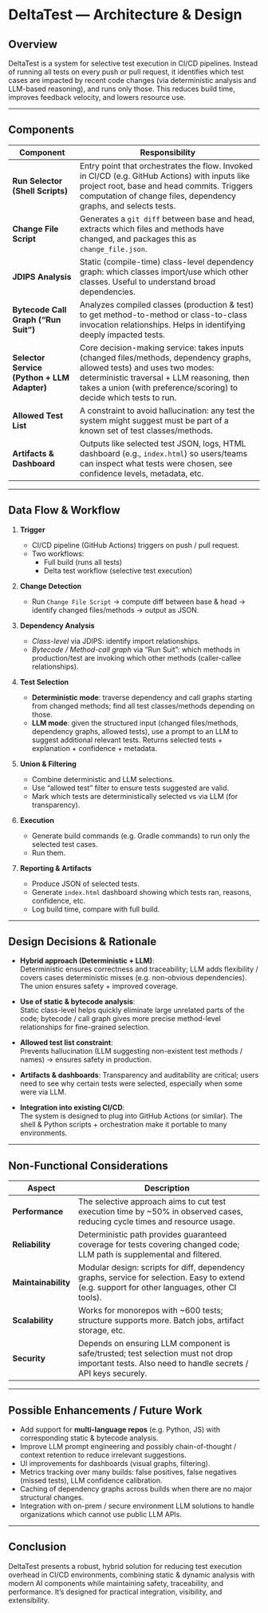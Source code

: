 
# DeltaTest — Architecture & Design

## Overview
DeltaTest is a system for selective test execution in CI/CD pipelines. Instead of running all tests on every push or pull request, it identifies which test cases are impacted by recent code changes (via deterministic analysis and LLM-based reasoning), and runs only those. This reduces build time, improves feedback velocity, and lowers resource use.

---

## Components

| Component | Responsibility |
|-----------|-----------------|
| **Run Selector (Shell Scripts)** | Entry point that orchestrates the flow. Invoked in CI/CD (e.g. GitHub Actions) with inputs like project root, base and head commits. Triggers computation of change files, dependency graphs, and selects tests. |
| **Change File Script** | Generates a `git diff` between base and head, extracts which files and methods have changed, and packages this as `change_file.json`. |
| **JDIPS Analysis** | Static (compile-time) class-level dependency graph: which classes import/use which other classes. Useful to understand broad dependencies. |
| **Bytecode Call Graph (“Run Suit”)** | Analyzes compiled classes (production & test) to get method-to-method or class-to-class invocation relationships. Helps in identifying deeply impacted tests. |
| **Selector Service (Python + LLM Adapter)** | Core decision-making service: takes inputs (changed files/methods, dependency graphs, allowed tests) and uses two modes: deterministic traversal + LLM reasoning, then takes a union (with preference/scoring) to decide which tests to run. |
| **Allowed Test List** | A constraint to avoid hallucination: any test the system might suggest must be part of a known set of test classes/methods. |
| **Artifacts & Dashboard** | Outputs like selected test JSON, logs, HTML dashboard (e.g., `index.html`) so users/teams can inspect what tests were chosen, see confidence levels, metadata, etc. |

---

## Data Flow & Workflow

1. **Trigger**  
   - CI/CD pipeline (GitHub Actions) triggers on push / pull request.  
   - Two workflows:  
     - Full build (runs all tests)  
     - Delta test workflow (selective test execution)

2. **Change Detection**  
   - Run `Change File Script` → compute diff between base & head → identify changed files/methods → output as JSON.

3. **Dependency Analysis**  
   - *Class-level* via JDIPS: identify import relationships.  
   - *Bytecode / Method-call graph* via “Run Suit”: which methods in production/test are invoking which other methods (caller-callee relationships).

4. **Test Selection**  
   - **Deterministic mode**: traverse dependency and call graphs starting from changed methods; find all test classes/methods depending on those.  
   - **LLM mode**: given the structured input (changed files/methods, dependency graphs, allowed tests), use a prompt to an LLM to suggest additional relevant tests. Returns selected tests + explanation + confidence + metadata.  

5. **Union & Filtering**  
   - Combine deterministic and LLM selections.  
   - Use “allowed test” filter to ensure tests suggested are valid.  
   - Mark which tests are deterministically selected vs via LLM (for transparency).

6. **Execution**  
   - Generate build commands (e.g. Gradle commands) to run only the selected test cases.  
   - Run them.

7. **Reporting & Artifacts**  
   - Produce JSON of selected tests.  
   - Generate `index.html` dashboard showing which tests ran, reasons, confidence, etc.  
   - Log build time, compare with full build.

---

## Design Decisions & Rationale

- **Hybrid approach (Deterministic + LLM)**:  
  Deterministic ensures correctness and traceability; LLM adds flexibility / covers cases deterministic misses (e.g. non-obvious dependencies). The union ensures safety + improved coverage.

- **Use of static & bytecode analysis**:  
  Static class-level helps quickly eliminate large unrelated parts of the code; bytecode / call graph gives more precise method-level relationships for fine-grained selection.

- **Allowed test list constraint**:  
  Prevents hallucination (LLM suggesting non-existent test methods / names) → ensures safety in production.

- **Artifacts & dashboards**: Transparency and auditability are critical; users need to see why certain tests were selected, especially when some were via LLM.

- **Integration into existing CI/CD**:  
  The system is designed to plug into GitHub Actions (or similar). The shell & Python scripts + orchestration make it portable to many environments.

---

## Non-Functional Considerations

| Aspect | Description |
|--------|-------------|
| **Performance** | The selective approach aims to cut test execution time by ~50% in observed cases, reducing cycle times and resource usage. |
| **Reliability** | Deterministic path provides guaranteed coverage for tests covering changed code; LLM path is supplemental and filtered. |
| **Maintainability** | Modular design: scripts for diff, dependency graphs, service for selection. Easy to extend (e.g. support for other languages, other CI tools). |
| **Scalability** | Works for monorepos with ~600 tests; structure supports more. Batch jobs, artifact storage, etc. |
| **Security** | Depends on ensuring LLM component is safe/trusted; test selection must not drop important tests. Also need to handle secrets / API keys securely. |

---

## Possible Enhancements / Future Work

- Add support for **multi-language repos** (e.g. Python, JS) with corresponding static & bytecode analysis.  
- Improve LLM prompt engineering and possibly chain-of-thought / context retention to reduce irrelevant suggestions.  
- UI improvements for dashboards (visual graphs, filtering).  
- Metrics tracking over many builds: false positives, false negatives (missed tests), LLM confidence calibration.  
- Caching of dependency graphs across builds when there are no major structural changes.  
- Integration with on-prem / secure environment LLM solutions to handle organizations which cannot use public LLM APIs.

---

## Conclusion

DeltaTest presents a robust, hybrid solution for reducing test execution overhead in CI/CD environments, combining static & dynamic analysis with modern AI components while maintaining safety, traceability, and performance. It’s designed for practical integration, visibility, and extensibility.